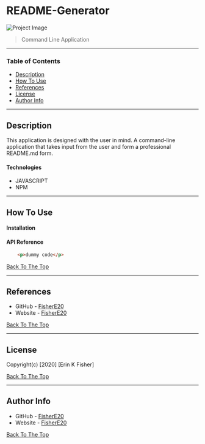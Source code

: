 # README-Generator

![Project Image](/assets/image/weather.jpg)

>Command Line Application

---

### Table of Contents

* [Description](#description)
* [How To Use](#how-to-use)
* [References](#references)
* [License](#license)
* [Author Info](#author-info)

---

## Description
This application is designed with the user in mind. A command-line application that takes input from the user and form a professional README.md form.

#### Technologies

- JAVASCRIPT
- NPM

---

## How To Use

#### Installation



#### API Reference

```html
    <p>dummy code</p>
```
[Back To The Top](#README-Generator)

---

## References

- GitHub - [FisherE20](https://github.com/FisherE20/README-Generator)
- Website - [FisherE20](https://fishere20.github.io/Responsive-Portfolio/) 

[Back To The Top](#README-Generator)

---

## License


Copyright(c) [2020] [Erin K Fisher]

[Back To The Top](#README-Generator)

---

## Author Info

- GitHub - [FisherE20](https://github.com/FisherE20/README-Generator)
- Website - [FisherE20](https://fishere20.github.io/Responsive-Portfolio/) 

[Back To The Top](#README-Generator)
